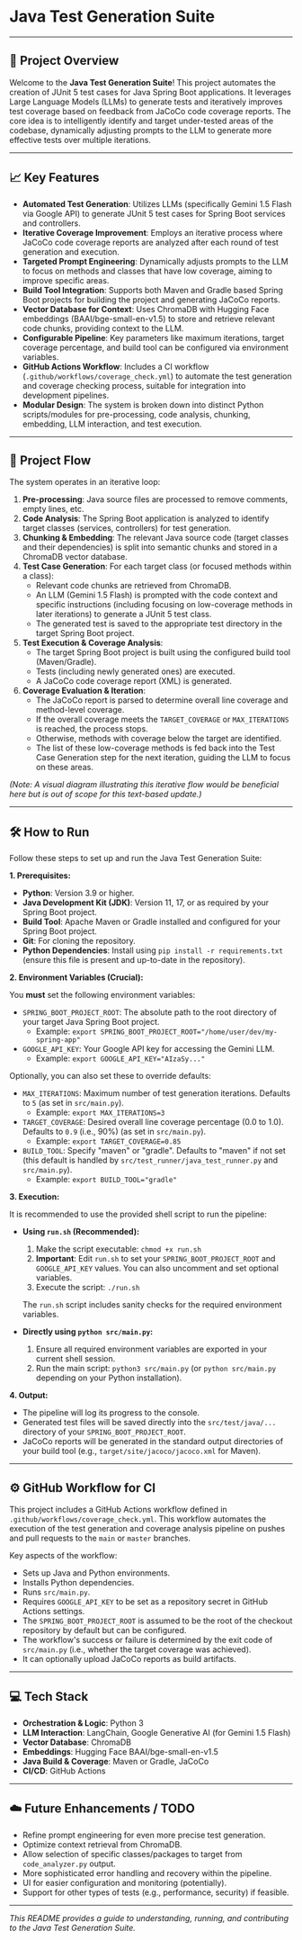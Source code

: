 # Java Test Generation Suite

---

## 🚀 Project Overview

Welcome to the **Java Test Generation Suite**! This project automates the creation of JUnit 5 test cases for Java Spring Boot applications. It leverages Large Language Models (LLMs) to generate tests and iteratively improves test coverage based on feedback from JaCoCo code coverage reports. The core idea is to intelligently identify and target under-tested areas of the codebase, dynamically adjusting prompts to the LLM to generate more effective tests over multiple iterations.

---

## 📈 Key Features

*   **Automated Test Generation**: Utilizes LLMs (specifically Gemini 1.5 Flash via Google API) to generate JUnit 5 test cases for Spring Boot services and controllers.
*   **Iterative Coverage Improvement**: Employs an iterative process where JaCoCo code coverage reports are analyzed after each round of test generation and execution.
*   **Targeted Prompt Engineering**: Dynamically adjusts prompts to the LLM to focus on methods and classes that have low coverage, aiming to improve specific areas.
*   **Build Tool Integration**: Supports both Maven and Gradle based Spring Boot projects for building the project and generating JaCoCo reports.
*   **Vector Database for Context**: Uses ChromaDB with Hugging Face embeddings (BAAI/bge-small-en-v1.5) to store and retrieve relevant code chunks, providing context to the LLM.
*   **Configurable Pipeline**: Key parameters like maximum iterations, target coverage percentage, and build tool can be configured via environment variables.
*   **GitHub Actions Workflow**: Includes a CI workflow (`.github/workflows/coverage_check.yml`) to automate the test generation and coverage checking process, suitable for integration into development pipelines.
*   **Modular Design**: The system is broken down into distinct Python scripts/modules for pre-processing, code analysis, chunking, embedding, LLM interaction, and test execution.

---

## 🌊 Project Flow

The system operates in an iterative loop:

1.  **Pre-processing**: Java source files are processed to remove comments, empty lines, etc.
2.  **Code Analysis**: The Spring Boot application is analyzed to identify target classes (services, controllers) for test generation.
3.  **Chunking & Embedding**: The relevant Java source code (target classes and their dependencies) is split into semantic chunks and stored in a ChromaDB vector database.
4.  **Test Case Generation**: For each target class (or focused methods within a class):
    *   Relevant code chunks are retrieved from ChromaDB.
    *   An LLM (Gemini 1.5 Flash) is prompted with the code context and specific instructions (including focusing on low-coverage methods in later iterations) to generate a JUnit 5 test class.
    *   The generated test is saved to the appropriate test directory in the target Spring Boot project.
5.  **Test Execution & Coverage Analysis**:
    *   The target Spring Boot project is built using the configured build tool (Maven/Gradle).
    *   Tests (including newly generated ones) are executed.
    *   A JaCoCo code coverage report (XML) is generated.
6.  **Coverage Evaluation & Iteration**:
    *   The JaCoCo report is parsed to determine overall line coverage and method-level coverage.
    *   If the overall coverage meets the `TARGET_COVERAGE` or `MAX_ITERATIONS` is reached, the process stops.
    *   Otherwise, methods with coverage below the target are identified.
    *   The list of these low-coverage methods is fed back into the Test Case Generation step for the next iteration, guiding the LLM to focus on these areas.

*(Note: A visual diagram illustrating this iterative flow would be beneficial here but is out of scope for this text-based update.)*

---

## 🛠️ How to Run

Follow these steps to set up and run the Java Test Generation Suite:

**1. Prerequisites:**

*   **Python**: Version 3.9 or higher.
*   **Java Development Kit (JDK)**: Version 11, 17, or as required by your Spring Boot project.
*   **Build Tool**: Apache Maven or Gradle installed and configured for your Spring Boot project.
*   **Git**: For cloning the repository.
*   **Python Dependencies**: Install using `pip install -r requirements.txt` (ensure this file is present and up-to-date in the repository).

**2. Environment Variables (Crucial):**

You **must** set the following environment variables:

*   `SPRING_BOOT_PROJECT_ROOT`: The absolute path to the root directory of your target Java Spring Boot project.
    *   Example: `export SPRING_BOOT_PROJECT_ROOT="/home/user/dev/my-spring-app"`
*   `GOOGLE_API_KEY`: Your Google API key for accessing the Gemini LLM.
    *   Example: `export GOOGLE_API_KEY="AIzaSy..."`

Optionally, you can also set these to override defaults:

*   `MAX_ITERATIONS`: Maximum number of test generation iterations. Defaults to `5` (as set in `src/main.py`).
    *   Example: `export MAX_ITERATIONS=3`
*   `TARGET_COVERAGE`: Desired overall line coverage percentage (0.0 to 1.0). Defaults to `0.9` (i.e., 90%) (as set in `src/main.py`).
    *   Example: `export TARGET_COVERAGE=0.85`
*   `BUILD_TOOL`: Specify "maven" or "gradle". Defaults to "maven" if not set (this default is handled by `src/test_runner/java_test_runner.py` and `src/main.py`).
    *   Example: `export BUILD_TOOL="gradle"`

**3. Execution:**

It is recommended to use the provided shell script to run the pipeline:

*   **Using `run.sh` (Recommended):**
    1.  Make the script executable: `chmod +x run.sh`
    2.  **Important**: Edit `run.sh` to set your `SPRING_BOOT_PROJECT_ROOT` and `GOOGLE_API_KEY` values. You can also uncomment and set optional variables.
    3.  Execute the script: `./run.sh`

    The `run.sh` script includes sanity checks for the required environment variables.

*   **Directly using `python src/main.py`:**
    1.  Ensure all required environment variables are exported in your current shell session.
    2.  Run the main script: `python3 src/main.py` (or `python src/main.py` depending on your Python installation).

**4. Output:**

*   The pipeline will log its progress to the console.
*   Generated test files will be saved directly into the `src/test/java/...` directory of your `SPRING_BOOT_PROJECT_ROOT`.
*   JaCoCo reports will be generated in the standard output directories of your build tool (e.g., `target/site/jacoco/jacoco.xml` for Maven).

---

## ⚙️ GitHub Workflow for CI

This project includes a GitHub Actions workflow defined in `.github/workflows/coverage_check.yml`. This workflow automates the execution of the test generation and coverage analysis pipeline on pushes and pull requests to the `main` or `master` branches.

Key aspects of the workflow:
*   Sets up Java and Python environments.
*   Installs Python dependencies.
*   Runs `src/main.py`.
*   Requires `GOOGLE_API_KEY` to be set as a repository secret in GitHub Actions settings.
*   The `SPRING_BOOT_PROJECT_ROOT` is assumed to be the root of the checkout repository by default but can be configured.
*   The workflow's success or failure is determined by the exit code of `src/main.py` (i.e., whether the target coverage was achieved).
*   It can optionally upload JaCoCo reports as build artifacts.

---

## 💻 Tech Stack

*   **Orchestration & Logic**: Python 3
*   **LLM Interaction**: LangChain, Google Generative AI (for Gemini 1.5 Flash)
*   **Vector Database**: ChromaDB
*   **Embeddings**: Hugging Face BAAI/bge-small-en-v1.5
*   **Java Build & Coverage**: Maven or Gradle, JaCoCo
*   **CI/CD**: GitHub Actions

---

## ☁️ Future Enhancements / TODO

*   Refine prompt engineering for even more precise test generation.
*   Optimize context retrieval from ChromaDB.
*   Allow selection of specific classes/packages to target from `code_analyzer.py` output.
*   More sophisticated error handling and recovery within the pipeline.
*   UI for easier configuration and monitoring (potentially).
*   Support for other types of tests (e.g., performance, security) if feasible.

---

*This README provides a guide to understanding, running, and contributing to the Java Test Generation Suite.*
